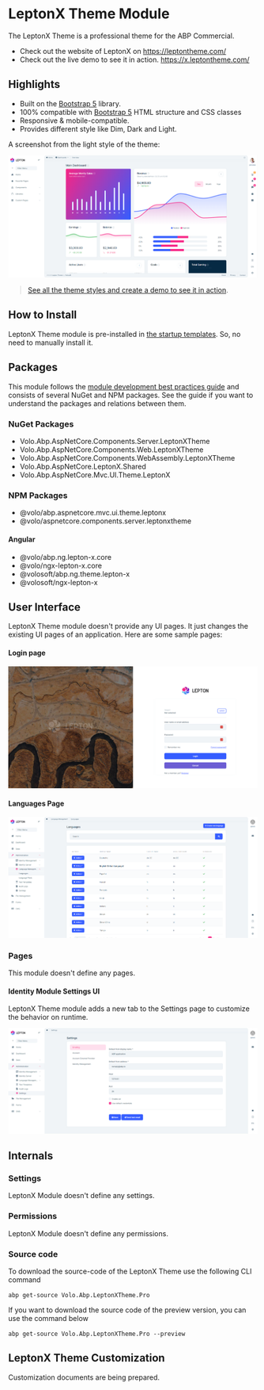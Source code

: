 # LeptonX Theme Module

The LeptonX Theme is a professional theme for the ABP Commercial. 

* Check out the website of LeptonX on https://leptontheme.com/
* Check out the live demo to see it in action. https://x.leptontheme.com/

## Highlights

* Built on the [Bootstrap 5](https://getbootstrap.com) library.
* 100% compatible with  [Bootstrap 5](https://getbootstrap.com) HTML structure and CSS classes
* Responsive & mobile-compatible.
* Provides different style like Dim, Dark and Light.

A screenshot from the light style of the theme:

![lepton-theme-light](../images/lepton-x-theme-light.png)

> [See all the theme styles and create a demo to see it in action](https://commercial.abp.io/themes).

## How to Install

LeptonX Theme module is pre-installed in [the startup templates](../startup-templates/application/create-solution.md). So, no need to manually install it.

## Packages

This module follows the [module development best practices guide](https://docs.abp.io/en/abp/latest/Best-Practices/Index) and consists of several NuGet and NPM packages. See the guide if you want to understand the packages and relations between them.

### NuGet Packages

* Volo.Abp.AspNetCore.Components.Server.LeptonXTheme
* Volo.Abp.AspNetCore.Components.Web.LeptonXTheme
* Volo.Abp.AspNetCore.Components.WebAssembly.LeptonXTheme
* Volo.Abp.AspNetCore.LeptonX.Shared
* Volo.Abp.AspNetCore.Mvc.UI.Theme.LeptonX

### NPM Packages

* @volo/abp.aspnetcore.mvc.ui.theme.leptonx
* @volo/aspnetcore.components.server.leptonxtheme

#### Angular

* @volo/abp.ng.lepton-x.core
* @volo/ngx-lepton-x.core
* @volosoft/abp.ng.theme.lepton-x
* @volosoft/ngx-lepton-x

## User Interface

LeptonX Theme module doesn't provide any UI pages. It just changes the existing UI pages of an application. Here are some sample pages:

#### Login page

![lepton-theme-module-login-page](../images/lepton-x-theme-module-login-page.png) 

#### Languages Page

![lepton-theme-module-languages-page](../images/lepton-x-theme-module-languages-page.png)

### Pages

This module doesn't define any pages.

#### Identity Module Settings UI

LeptonX Theme module adds a new tab to the Settings page to customize the behavior on runtime.

![lepton-theme-module-settings-page](../images/lepton-x-theme-module-settings-page.png)

## Internals

### Settings

LeptonX Module doesn't define any settings.

### Permissions

LeptonX Module doesn't define any permissions.

### Source code

To download the source-code of the LeptonX Theme use the following CLI command

```
abp get-source Volo.Abp.LeptonXTheme.Pro	
```

If you want to download the source code of the preview version, you can use the command below

```
abp get-source Volo.Abp.LeptonXTheme.Pro --preview
```

## LeptonX Theme Customization

Customization documents are being prepared.